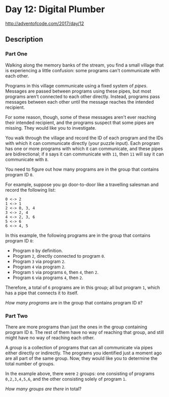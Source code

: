 # Day 12: Digital Plumber

http://adventofcode.com/2017/day/12

## Description

### Part One

Walking along the memory banks of the stream, you find a small village that is experiencing a little confusion: some programs can't communicate with each other.

Programs in this village communicate using a fixed system of _pipes_. Messages are passed between programs using these pipes, but most programs aren't connected to each other directly. Instead, programs pass messages between each other until the message reaches the intended recipient.

For some reason, though, some of these messages aren't ever reaching their intended recipient, and the programs suspect that some <span title="Yes, citizens, plumbing! It's the latest invention to hit Rome!">pipes</span> are missing. They would like you to investigate.

You walk through the village and record the ID of each program and the IDs with which it can communicate directly (your puzzle input). Each program has one or more programs with which it can communicate, and these pipes are bidirectional; if `8` says it can communicate with `11`, then `11` will say it can communicate with `8`.

You need to figure out how many programs are in the group that contains program ID `0`.

For example, suppose you go door-to-door like a travelling salesman and record the following list:

```
0 <-> 2
1 <-> 1
2 <-> 0, 3, 4
3 <-> 2, 4
4 <-> 2, 3, 6
5 <-> 6
6 <-> 4, 5

```

In this example, the following programs are in the group that contains program ID `0`:

*   Program `0` by definition.
*   Program `2`, directly connected to program `0`.
*   Program `3` via program `2`.
*   Program `4` via program `2`.
*   Program `5` via programs `6`, then `4`, then `2`.
*   Program `6` via programs `4`, then `2`.

Therefore, a total of `6` programs are in this group; all but program `1`, which has a pipe that connects it to itself.

_How many programs_ are in the group that contains program ID `0`?

### Part Two

There are more programs than just the ones in the group containing program ID `0`. The rest of them have no way of reaching that group, and still might have no way of reaching each other.

A _group_ is a collection of programs that can all communicate via pipes either directly or indirectly. The programs you identified just a moment ago are all part of the same group. Now, they would like you to determine the total number of groups.

In the example above, there were `2` groups: one consisting of programs `0,2,3,4,5,6`, and the other consisting solely of program `1`.

_How many groups are there_ in total?
